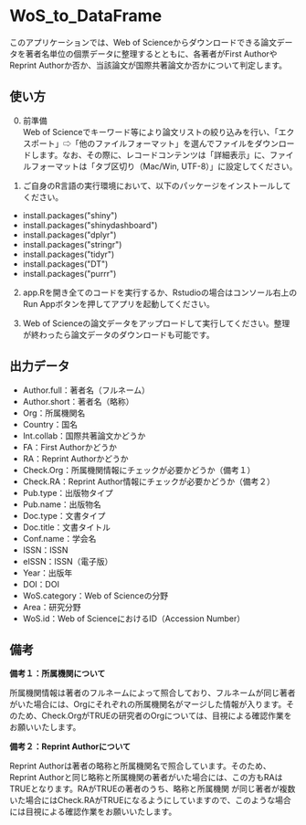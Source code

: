 # WoS_to_DataFrame
このアプリケーションでは、Web of Scienceからダウンロードできる論文データを著者名単位の個票データに整理するとともに、各著者がFirst AuthorやReprint Authorか否か、当該論文が国際共著論文か否かについて判定します。

## 使い方

0. 前準備  
Web of Scienceでキーワード等により論文リストの絞り込みを行い、「エクスポート」⇨「他のファイルフォーマット」を選んでファイルをダウンロードします。なお、その際に、レコードコンテンツは「詳細表示」に、ファイルフォーマットは「タブ区切り（Mac/Win, UTF-8）」に設定してください。

1. ご自身のR言語の実行環境において、以下のパッケージをインストールしてください。
* install.packages("shiny")
* install.packages("shinydashboard")
* install.packages("dplyr")
* install.packages("stringr")
* install.packages("tidyr")
* install.packages("DT")
* install.packages("purrr")

2. app.Rを開き全てのコードを実行するか、Rstudioの場合はコンソール右上のRun Appボタンを押してアプリを起動してください。

3. Web of Scienceの論文データをアップロードして実行してください。整理が終わったら論文データのダウンロードも可能です。

## 出力データ
* Author.full：著者名（フルネーム）
* Author.short：著者名（略称）
* Org：所属機関名
* Country：国名
* Int.collab：国際共著論文かどうか
* FA：First Authorかどうか
* RA：Reprint Authorかどうか
* Check.Org：所属機関情報にチェックが必要かどうか（備考１）
* Check.RA：Reprint Author情報にチェックが必要かどうか（備考２）
* Pub.type：出版物タイプ
* Pub.name：出版物名
* Doc.type：文書タイプ
* Doc.title：文書タイトル
* Conf.name：学会名
* ISSN：ISSN
* eISSN：ISSN（電子版）
* Year：出版年
* DOI：DOI
* WoS.category：Web of Scienceの分野
* Area：研究分野
* WoS.id：Web of ScienceにおけるID（Accession Number）

## 備考

**備考１：所属機関について**

所属機関情報は著者のフルネームによって照合しており、フルネームが同じ著者がいた場合には、Orgにそれぞれの所属機関名がマージした情報が入ります。そのため、Check.OrgがTRUEの研究者のOrgについては、目視による確認作業をお願いいたします。


**備考２：Reprint Authorについて**

Reprint Authorは著者の略称と所属機関名で照合しています。そのため、Reprint Authorと同じ略称と所属機関の著者がいた場合には、この方もRAはTRUEとなります。RAがTRUEの著者のうち、略称と所属機関
が同じ著者が複数いた場合にはCheck.RAがTRUEになるようにしていますので、このような場合には目視による確認作業をお願いいたします。
